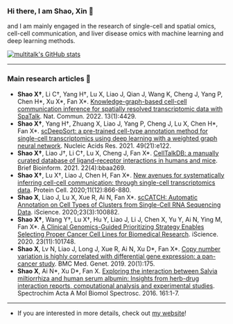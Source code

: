 ### Hi there, I am Shao, Xin 👏

and I am mainly engaged in the research of single-cell and spatial omics, cell-cell communication, and liver disease omics with machine learning and deep learning methods.

[![multitalk's GitHub stats](github-readme-stats-umber-one-34.vercel.app/api?username=multitalk&show_icons=true)](https://github.com/anuraghazra/github-readme-stats)

---

### Main research articles 📑

- __Shao X†__, Li C†, Yang H†, Lu X, Liao J, Qian J, Wang K, Cheng J, Yang P, Chen H*, Xu X*, Fan X*. [Knowledge-graph-based cell-cell communication inference for spatially resolved transcriptomic data with SpaTalk](https://www.nature.com/articles/s41467-022-32111-8). Nat. Commun. 2022. 13(1):4429.
- __Shao X†__, Yang H†, Zhuang X, Liao J, Yang P, Cheng J, Lu X, Chen H*, Fan X*. [scDeepSort: a pre-trained cell-type annotation method for single-cell transcriptomics using deep learning with a weighted graph neural network](https://academic.oup.com/nar/article-lookup/doi/10.1093/nar/gkab775). Nucleic Acids Res. 2021. 49(21):e122.
- __Shao X†__, Liao J†, Li C†, Lu X, Cheng J, Fan X*. [CellTalkDB: a manually curated database of ligand-receptor interactions in humans and mice](https://academic.oup.com/bib/article-lookup/doi/10.1093/bib/bbaa269). Brief Bioinform. 2021. 22(4):bbaa269.
- __Shao X†__, Lu X†, Liao J, Chen H, Fan X*. [New avenues for systematically inferring cell-cell communication: through single-cell transcriptomics data](https://link.springer.com/article/10.1007/s13238-020-00727-5). Protein Cell. 2020;11(12):866-880.
- __Shao X__, Liao J, Lu X, Xue R, Ai N, Fan X*. [scCATCH: Automatic Annotation on Cell Types of Clusters from Single-Cell RNA Sequencing Data](https://www.sciencedirect.com/science/article/pii/S2589004220300663). iScience. 2020;23(3):100882.
- __Shao X†__, Wang Y†, Lu X†, Hu Y, Liao J, Li J, Chen X, Yu Y, Ai N, Ying M, Fan X*. [A Clinical Genomics-Guided Prioritizing Strategy Enables Selecting Proper Cancer Cell Lines for Biomedical Research](https://linkinghub.elsevier.com/retrieve/pii/S2589-0042(20)30945-7). iScience. 2020. 23(11):101748.
- __Shao X__, Lv N, Liao J, Long J, Xue R, Ai N, Xu D*, Fan X*. [Copy number variation is highly correlated with differential gene expression: a pan-cancer study](https://bmcmedgenet.biomedcentral.com/articles/10.1186/s12881-019-0909-5). BMC Med. Genet. 2019. 20(1):175.
- __Shao X__, Ai N*, Xu D*, Fan X. [Exploring the interaction between Salvia miltiorrhiza and human serum albumin: Insights from herb-drug interaction reports, computational analysis and experimental studies](https://linkinghub.elsevier.com/retrieve/pii/S1386-1425(16)30070-1). Spectrochim Acta A Mol Biomol Spectrosc. 2016. 161:1-7.

---
- If you are interested in more details, check out [my website](https://person.zju.edu.cn/shaoxin)!
